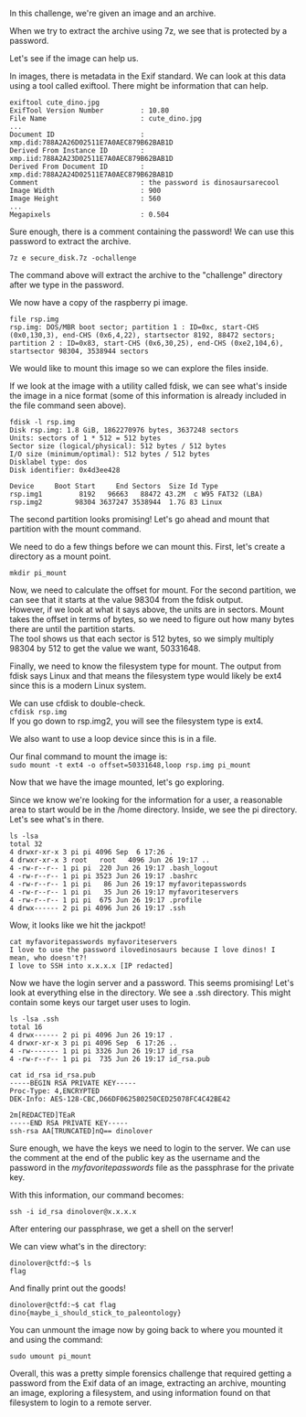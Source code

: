 In this challenge, we're given an image and an archive.  

When we try to extract the archive using 7z, we see that is protected by a password. 

Let's see if the image can help us.  

In images, there is metadata in the Exif standard. We can look at this data using a tool called exiftool. There might be information that can help.

```
exiftool cute_dino.jpg 
ExifTool Version Number         : 10.80
File Name                       : cute_dino.jpg
...
Document ID                     : xmp.did:788A2A26D02511E7A0AEC879B62BAB1D
Derived From Instance ID        : xmp.iid:788A2A23D02511E7A0AEC879B62BAB1D
Derived From Document ID        : xmp.did:788A2A24D02511E7A0AEC879B62BAB1D
Comment                         : the password is dinosaursarecool
Image Width                     : 900
Image Height                    : 560
...
Megapixels                      : 0.504
```

Sure enough, there is a comment containing the password! We can use this password to extract the archive. 

```7z e secure_disk.7z -ochallenge```

The command above will extract the archive to the "challenge" directory after we type in the password. 

We now have a copy of the raspberry pi image. 

```
file rsp.img 
rsp.img: DOS/MBR boot sector; partition 1 : ID=0xc, start-CHS (0x0,130,3), end-CHS (0x6,4,22), startsector 8192, 88472 sectors; partition 2 : ID=0x83, start-CHS (0x6,30,25), end-CHS (0xe2,104,6), startsector 98304, 3538944 sectors
```
We would like to mount this image so we can explore the files inside. 

If we look at the image with a utility called fdisk, we can see what's inside the image in a nice format (some of this information is already included in the file command seen above).  
```
fdisk -l rsp.img 
Disk rsp.img: 1.8 GiB, 1862270976 bytes, 3637248 sectors
Units: sectors of 1 * 512 = 512 bytes
Sector size (logical/physical): 512 bytes / 512 bytes
I/O size (minimum/optimal): 512 bytes / 512 bytes
Disklabel type: dos
Disk identifier: 0x4d3ee428

Device     Boot Start     End Sectors  Size Id Type
rsp.img1         8192   96663   88472 43.2M  c W95 FAT32 (LBA)
rsp.img2        98304 3637247 3538944  1.7G 83 Linux
```
The second partition looks promising! Let's go ahead and mount that partition with the mount command. 

We need to do a few things before we can mount this. First, let's create a directory as a mount point. 

```mkdir pi_mount```

Now, we need to calculate the offset for mount. For the second partition, we can see that it starts at the value 98304 from the fdisk output.  
However, if we look at what it says above, the units are in sectors. Mount takes the offset in terms of bytes, so we need to figure out how many bytes there are until the partition starts.  
The tool shows us that each sector is 512 bytes, so we simply multiply 98304 by 512 to get the value we want, 50331648.  

Finally, we need to know the filesystem type for mount. The output from fdisk says Linux and that means the filesystem type would likely be ext4 since this is a modern Linux system.

We can use cfdisk to double-check.  
 ```cfdisk rsp.img```  
If you go down to rsp.img2, you will see the filesystem type is ext4. 

We also want to use a loop device since this is in a file.  

Our final command to mount the image is:  
```sudo mount -t ext4 -o offset=50331648,loop rsp.img pi_mount```

Now that we have the image mounted, let's go exploring. 

Since we know we're looking for the information for a user, a reasonable area to start would be in the /home directory. Inside, we see the pi directory. Let's see what's in there.  

```
ls -lsa
total 32
4 drwxr-xr-x 3 pi pi 4096 Sep  6 17:26 .
4 drwxr-xr-x 3 root   root   4096 Jun 26 19:17 ..
4 -rw-r--r-- 1 pi pi  220 Jun 26 19:17 .bash_logout
4 -rw-r--r-- 1 pi pi 3523 Jun 26 19:17 .bashrc
4 -rw-r--r-- 1 pi pi   86 Jun 26 19:17 myfavoritepasswords
4 -rw-r--r-- 1 pi pi   35 Jun 26 19:17 myfavoriteservers
4 -rw-r--r-- 1 pi pi  675 Jun 26 19:17 .profile
4 drwx------ 2 pi pi 4096 Jun 26 19:17 .ssh
```

Wow, it looks like we hit the jackpot!  

```
cat myfavoritepasswords myfavoriteservers 
I love to use the password ilovedinosaurs because I love dinos! I mean, who doesn't?!
I love to SSH into x.x.x.x [IP redacted]
```

Now we have the login server and a password. This seems promising! Let's look at everything else in the directory. We see a .ssh directory. This might contain some keys our target user uses to login.  

```
ls -lsa .ssh
total 16
4 drwx------ 2 pi pi 4096 Jun 26 19:17 .
4 drwxr-xr-x 3 pi pi 4096 Sep  6 17:26 ..
4 -rw------- 1 pi pi 3326 Jun 26 19:17 id_rsa
4 -rw-r--r-- 1 pi pi  735 Jun 26 19:17 id_rsa.pub
```
```
cat id_rsa id_rsa.pub 
-----BEGIN RSA PRIVATE KEY-----
Proc-Type: 4,ENCRYPTED
DEK-Info: AES-128-CBC,D66DF062580250CED25078FC4C42BE42

2m[REDACTED]TEaR
-----END RSA PRIVATE KEY-----
ssh-rsa AA[TRUNCATED]nQ== dinolover
```

Sure enough, we have the keys we need to login to the server. We can use the comment at the end of the public key as the username and the password in the *myfavoritepasswords* file as the passphrase for the private key. 

With this information, our command becomes:
```
ssh -i id_rsa dinolover@x.x.x.x
```

After entering our passphrase, we get a shell on the server!

We can view what's in the directory:
```
dinolover@ctfd:~$ ls
flag
```
And finally print out the goods!

```
dinolover@ctfd:~$ cat flag
dino{maybe_i_should_stick_to_paleontology}
```
You can unmount the image now by going back to where you mounted it and using the command:
```
sudo umount pi_mount
```

Overall, this was a pretty simple forensics challenge that required getting a password from the Exif data of an image, extracting an archive, mounting an image, exploring a filesystem, and using information found on that filesystem to login to a remote server. 
